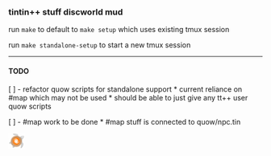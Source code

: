### tintin++ stuff discworld mud

run `make` to default to `make setup` which uses existing tmux session

run `make standalone-setup` to start a new tmux session

-----

#### TODO

[ ] - refactor quow scripts for standalone support
    * current reliance on #map which may not be used
    * should be able to just give any tt++ user quow scripts

[ ] - #map work to be done
    * #map stuff is connected to quow/npc.tin

[![image a'tuin](turtle.png "a'tuin")](http://discworld.starturtle.net)

